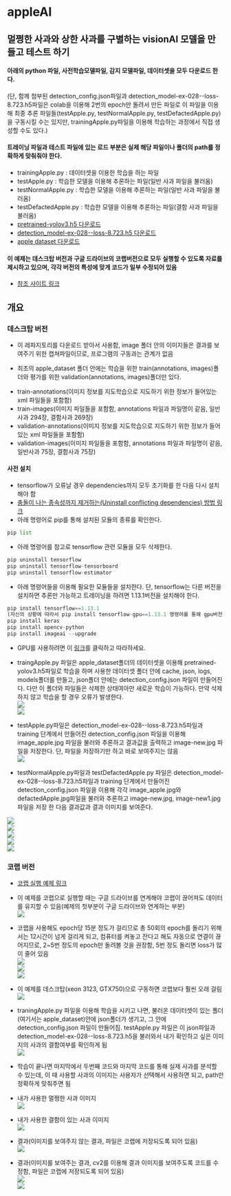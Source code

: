 # appleAI

## 멀쩡한 사과와 상한 사과를 구별하는 visionAI 모델을 만들고 테스트 하기  

#### 아래의 python 파일, 사전학습모델파일, 감지 모델파일, 데이터셋을 모두 다운로드 한다.  
(단, 함께 첨부된 detection_config.json파일과 detection_model-ex-028--loss-8.723.h5파일은 colab을 이용해 2번의 epoch만 돌려서 만든 파일로 이 파일을 이용해 최종 추론 파일들(testApple.py, testNormalApple.py, testDefactedApple.py)을 구동시킬 수는 있지만, trainingApple.py파일을 이용해 학습하는 과정에서 직접 생성할 수도 있다.)  

#### 트레이닝 파일과 테스트 파일에 있는 로드 부분은 실제 해당 파일이나 폴더의 path를 정확하게 맞춰줘야 한다.  
- trainingApple.py : 데이터셋을 이용한 학습을 하는 파일  
- testApple.py : 학습한 모델을 이용해 추론하는 파일(일반 사과 파일을 불러옴)   
- testNormalApple.py : 학습한 모델을 이용해 추론하는 파일(일반 사과 파일을 불러옴)  
- testDefactedApple.py : 학습한 모델을 이용해 추론하는 파일(결함 사과 파일을 불러옴)  
- [pretrained-yolov3.h5 다운로드](https://drive.google.com/file/d/1G7WNC9is3J-qcp16lNap4PzT_bubdadp/view?usp=sharing)  
- [detection_model-ex-028--loss-8.723.h5 다운로드](https://drive.google.com/file/d/1rDqf4I94dVMcUnlZVytutMAd1SfPrkH5/view?usp=sharing)  
- [apple dataset 다운로드](https://drive.google.com/file/d/1eNgPrxJxu_s-79OIVgSgv_VifQ9YZeEd/view?usp=sharing)  

#### 이 예제는 데스크탑 버전과 구글 드라이브의 코랩버전으로 모두 실행할 수 있도록 자료를 제시하고 있으며, 각각 버전의 특성에 맞게 코드가 일부 수정되어 있음  

* [참조 사이트 링크](https://medium.com/deepquestai/ai-in-agriculture-detecting-defects-in-apples-b246799b329c)  


## 개요
### 데스크탑 버전  
* 이 레파지토리를 다운로드 받아서 사용함, image 폴더 안의 이미지들은 결과를 보여주기 위한 캡쳐파일이므로, 프로그램의 구동과는 관계가 없음  

* 최초의 apple_dataset 폴더 안에는 학습을 위한 train(annotations, images)폴더와 평가를 위한 validation(annotations, images)폴더만 있다.  
 - train-annotations(이미지 정보를 지도학습으로 지도하기 위한 정보가 들어있는 xml 파일들을 포함함)  
 - train-images(이미지 파일들을 포함함, annotations 파일과 파일명이 같음, 일반사과 294장, 결함사과 269장)  
 - validation-annotations(이미지 정보를 지도학습으로 지도하기 위한 정보가 들어있는 xml 파일들을 포함함)  
 - validation-images(이미지 파일들을 포함함, annotations 파일과 파일명이 같음, 일반사과 75장, 결함사과 75장)  

#### 사전 설치  
- tensorflow가 오류날 경우 dependencies까지 모두 초기화를 한 다음 다시 설치해야 함  
- [충돌이 나는 종속성까지 제거하는(Uninstall conflicting dependencies) 방법 링크](https://stackoverflow.com/questions/58547571/tensorflow-dependencies-tensorflow-1-15-0-has-requirement-tensorboard1-16-0)  
- 아래 명령어로 pip를 통해 설치된 모듈의 종류를 확인한다.
```python  
pip list
```  
- 아래 명령어를 참고로 tensorflow 관련 모듈을 모두 삭제한다.
```python  
pip uninstall tensorflow 
pip uninstall tensorflow-tensorboard 
pip uninstall tensorflow-estimator  
```  

- 아래 명령어들을 이용해 필요한 모듈들을 설치한다. 단, tensorflow는 다른 버전을 설치하면 추론만 가능하고 트레이닝을 하려면 1.13.1버전을 설치해야 한다.  
```python  
pip install tensorflow==1.13.1  
(자신의 상황에 따라서 pip install tensorflow-gpu==1.13.1 명령어를 통해 gpu버전 텐서플로우를 설치할 수는 있지만, dll파일 오류로 트레이닝이 안됨)  
pip install keras  
pip install opencv-python  
pip install imageai --upgrade  
```

 - GPU를 사용하려면 이 [링크](https://wordbe.tistory.com/entry/Windows-tensorflow-GPU-%EC%84%A4%EC%B9%98)를 클릭하고 따라하세요.  
* traingApple.py 파일은 apple_dataset폴더의 데이터셋을 이용해 pretrained-yolov3.h5파일로 학습을 하며 사용한 데이터셋 폴더 안에 cache, json, logs, models폴더를 만들고, json폴더 안에는 detection_config.json 파일이 만들어진다. 다만 이 폴더와 파일들은 삭제한 상태여아만 새로운 학습이 가능하다. 만약 삭제하지 않고 학습을 할 경우 오류가 발생한다.  
![](https://github.com/mtinet/appleAI/blob/master/images/folder1.png?raw=true)  
![](https://github.com/mtinet/appleAI/blob/master/images/folder2.png?raw=true)  

* testApple.py파일은 detection_model-ex-028--loss-8.723.h5파일과 training 단계에서 만들어진 detection_config.json 파일을 이용해 image_apple.jpg 파일을 불러와 추론하고 결과값을 출력하고 image-new.jpg 파일을 저장한다. 단, 파일을 저장하기만 하고 바로 보여주지는 않음  
![](https://github.com/mtinet/appleAI/blob/master/images/resultDesktop.png?raw=true)  

* testNormalApple.py파일과 testDefactedApple.py 파일은 detection_model-ex-028--loss-8.723.h5파일과 training 단계에서 만들어진 detection_config.json 파일을 이용해 각각 image_apple.jpg와 defactedApple.jpg파일을 불러와 추론하고 image-new.jpg, image-new1.jpg 파일을 저장 한 다음 결과값과 결과 이미지를 보여준다.  

![](https://github.com/mtinet/appleAI/blob/master/images/resultDesktop1.png?raw=true)  
![](https://github.com/mtinet/appleAI/blob/master/images/resultDesktop2.png?raw=true)  
![](https://github.com/mtinet/appleAI/blob/master/images/resultDesktop3.png?raw=true)  
![](https://github.com/mtinet/appleAI/blob/master/images/resultDesktop4.png?raw=true)  
![](https://github.com/mtinet/appleAI/blob/master/images/resultDesktop5.png?raw=true)  


### 코랩 버전  
* [코랩 실행 예제 링크](https://colab.research.google.com/drive/1vfISFuOlMtpS06XdkuUFr81w5EtCBfoO)  

* 이 예제를 코랩으로 실행할 때는 구글 드라이브를 연계해야 코랩이 끊어져도 데이터를 유지할 수 있음(예제의 첫부분이 구글 드라이브와 연계하는 부분)  
![](https://github.com/mtinet/appleAI/blob/master/images/connectGDrive.png?raw=true)  

* 코랩을 사용해도 epoch당 15분 정도가 걸리므로 총 50회의 epoch를 돌리기 위해서는 12시간이 넘게 걸리게 되고, 컴퓨터를 켜놓고 잔다고 해도 자동으로 연결이 끊어지므로, 2~5번 정도의 epoch만 돌려볼 것을 권장함, 5번 정도 돌리면 loss가 많이 줄어 있음   
![](https://github.com/mtinet/appleAI/blob/master/images/colab1.png?raw=true)  
![](https://github.com/mtinet/appleAI/blob/master/images/colab2.png?raw=true)  
![](https://github.com/mtinet/appleAI/blob/master/images/colab3.png?raw=true)  

* 이 예제를 데스크탑(xeon 3123, GTX750)으로 구동하면 코랩보다 훨씬 오래 걸림  
![](https://github.com/mtinet/appleAI/blob/master/images/desktop.png?raw=true)  

* traningApple.py 파일을 이용해 학습을 시키고 나면, 불러온 데이터셋이 있는 폴더(여기서는 apple_dataset)안에 json폴더가 생기고, 그 안에 detection_config.json 파일이 만들어짐. testApple.py 파일은 이 json파일과 detection_model-ex-028--loss-8.723.h5을 불러와서 내가 확인하고 싶은 이미지의 사과의 결함여부를 확인하게 됨  
![](https://github.com/mtinet/appleAI/blob/master/images/json.png?raw=true)  

* 학습이 끝나면 마지막에서 두번째 코드와 마지막 코드를 통해 실제 사과를 분석할 수 있는데, 이 때 사용할 사과의 이미지는 사용자가 선택해서 사용하면 되고, path만 정확하게 맞춰주면 됨  

* 내가 사용한 멀쩡한 사과 이미지  
![](https://github.com/mtinet/appleAI/blob/master/images/image_apple.jpg?raw=true)  

* 내가 사용한 결함이 있는 사과 이미지  
![](https://github.com/mtinet/appleAI/blob/master/images/defactedApple.jpg?raw=true)  

* 결과(이미지를 보여주지 않는 결과, 파일은 코랩에 저장되도록 되어 있음)  
![](https://github.com/mtinet/appleAI/blob/master/images/result.png?raw=true)  

* 결과(이미지를 보여주는 결과, cv2를 이용해 결과 이미지를 보여주도록 코드를 수정함, 파일은 코랩에 저장되도록 되어 있음)  
![](https://github.com/mtinet/appleAI/blob/master/images/result1.png?raw=true)  
![](https://github.com/mtinet/appleAI/blob/master/images/result2.png?raw=true)  

